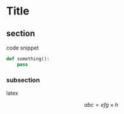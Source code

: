 <link rel="stylesheet" href="//cdnjs.cloudflare.com/ajax/libs/KaTeX/0.1.1/katex.min.css">
<script src="//cdnjs.cloudflare.com/ajax/libs/KaTeX/0.1.1/katex.min.js"></script>

# Title

## section

code snippet
```python
def something():
    pass
```


### subsection

latex

$$ abc = efg \times h$$
